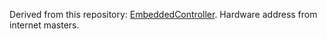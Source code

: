 Derived from this repository: [EmbeddedController](https://github.com/Soberia/EmbeddedController/). 
Hardware address from internet masters.
